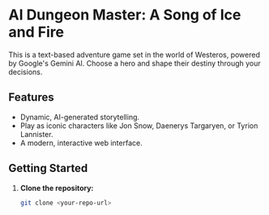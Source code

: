 # AI Dungeon Master: A Song of Ice and Fire

This is a text-based adventure game set in the world of Westeros, powered by Google's Gemini AI. Choose a hero and shape their destiny through your decisions.

## Features
- Dynamic, AI-generated storytelling.
- Play as iconic characters like Jon Snow, Daenerys Targaryen, or Tyrion Lannister.
- A modern, interactive web interface.

## Getting Started

1. **Clone the repository:**
   ```bash
   git clone <your-repo-url>